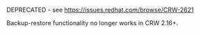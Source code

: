 DEPRECATED - see https://issues.redhat.com/browse/CRW-2621

Backup-restore functionality no longer works in CRW 2.16+.